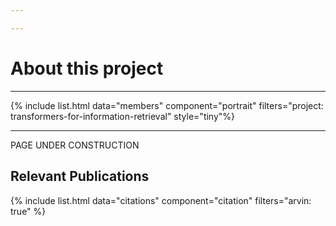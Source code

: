 ```yaml
---

---
```


# About this project

---

{% include list.html data="members" component="portrait" filters="project: transformers-for-information-retrieval" style="tiny"%}

---

PAGE UNDER CONSTRUCTION

## Relevant Publications

{% include list.html data="citations" component="citation" filters="arvin: true" %}
